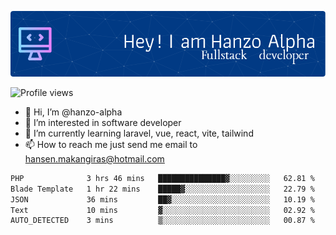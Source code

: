 ![Header](./github-header-image.png)

![Profile views](https://gpvc.arturio.dev/hanzo-alpha)

- 👋 Hi, I’m @hanzo-alpha
- 👀 I’m interested in software developer
- 🌱 I’m currently learning laravel, vue, react, vite, tailwind
- 📫 How to reach me just send me email to hansen.makangiras@hotmail.com 

<!---
hanzo-alpha/hanzo-alpha is a ✨ special ✨ repository because its `README.md` (this file) appears on your GitHub profile.
You can click the Preview link to take a look at your changes.
--->

<!--START_SECTION:waka-->

```txt
PHP              3 hrs 46 mins   ███████████████▓░░░░░░░░░   62.81 %
Blade Template   1 hr 22 mins    █████▓░░░░░░░░░░░░░░░░░░░   22.79 %
JSON             36 mins         ██▓░░░░░░░░░░░░░░░░░░░░░░   10.19 %
Text             10 mins         ▓░░░░░░░░░░░░░░░░░░░░░░░░   02.92 %
AUTO_DETECTED    3 mins          ▒░░░░░░░░░░░░░░░░░░░░░░░░   00.87 %
```

<!--END_SECTION:waka-->
